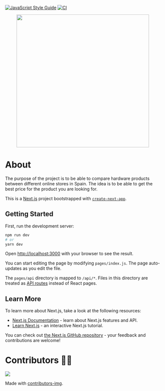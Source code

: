 [![JavaScript Style Guide](https://img.shields.io/badge/code_style-standard-brightgreen.svg)](https://standardjs.com)
[![CI](https://github.com/sanchis/Madhardware/actions/workflows/main.yml/badge.svg?branch=main)](https://github.com/sanchis/Madhardware/actions/workflows/main.yml)
<p align="center" >
  <img src="./public/logo-s.png" align="center" width="430" />
</p>

# About
The purpose of the project is to be able to compare hardware products between different online stores in Spain. The idea is to be able to get the best price for the product you are looking for.


This is a [Next.js](https://nextjs.org/) project bootstrapped with [`create-next-app`](https://github.com/vercel/next.js/tree/canary/packages/create-next-app).

## Getting Started

First, run the development server:

```bash
npm run dev
# or
yarn dev
```

Open [http://localhost:3000](http://localhost:3000) with your browser to see the result.

You can start editing the page by modifying `pages/index.js`. The page auto-updates as you edit the file.

The `pages/api` directory is mapped to `/api/*`. Files in this directory are treated as [API routes](https://nextjs.org/docs/api-routes/introduction) instead of React pages.

## Learn More

To learn more about Next.js, take a look at the following resources:

- [Next.js Documentation](https://nextjs.org/docs) - learn about Next.js features and API.
- [Learn Next.js](https://nextjs.org/learn) - an interactive Next.js tutorial.

You can check out [the Next.js GitHub repository](https://github.com/vercel/next.js/) - your feedback and contributions are welcome!

# Contributors 💪👏
<a href="https://github.com/sanchis/madhardware/graphs/contributors" >
  <img src="https://contrib.rocks/image?repo=sanchis/madhardware"  />
</a>

Made with [contributors-img](https://contrib.rocks).

